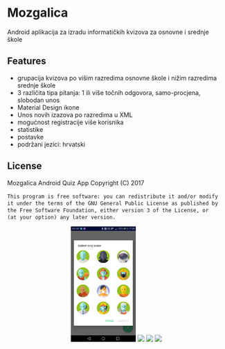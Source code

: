 # Mozgalica

Android aplikacija za izradu informatičkih kvizova za osnovne i srednje škole

## Features

- grupacija kvizova po višim razredima osnovne škole i nižim razredima srednje škole
- 3 različita tipa pitanja: 1 ili više točnih odgovora, samo-procjena, slobodan unos
- Material Design ikone
- Unos novih izazova po razredima u XML
- mogućnost registracije više korisnika
- statistike
- postavke
- podržani jezici: hrvatski

## License

Mozgalica Android Quiz App
    Copyright (C) 2017

    This program is free software: you can redistribute it and/or modify
    it under the terms of the GNU General Public License as published by
    the Free Software Foundation, either version 3 of the License, or
    (at your option) any later version.
    
<p align="center">
  <img src="Screenshot_2017-06-21-17-09-35.png" width="150"/>
  <img src="Screenshot_2017-06-21-17-09-13.png" width="150"/>
  <img src="Screenshot_2017-06-21-17-09-48.png" width="150"/>
  <img src="Screenshot_2017-06-21-17-09-15.png" width="150"/>
</p>
